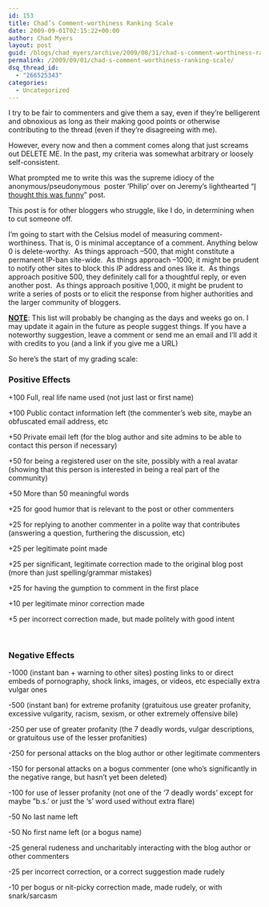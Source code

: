 ```yaml
---
id: 153
title: Chad’s Comment-worthiness Ranking Scale
date: 2009-09-01T02:15:22+00:00
author: Chad Myers
layout: post
guid: /blogs/chad_myers/archive/2009/08/31/chad-s-comment-worthiness-ranking-scale.aspx
permalink: /2009/09/01/chad-s-comment-worthiness-ranking-scale/
dsq_thread_id:
  - "266525343"
categories:
  - Uncategorized
---
```

I try to be fair to commenters and give them a say, even if they’re belligerent and obnoxious as long as their making good points or otherwise contributing to the thread (even if they’re disagreeing with me).

However, every now and then a comment comes along that just screams out DELETE ME. In the past, my criteria was somewhat arbitrary or loosely self-consistent.&#160; 

What prompted me to write this was the supreme idiocy of the anonymous/pseudonymous&#160; poster ‘Philip’ over on Jeremy’s lighthearted “[I thought this was funny](http://codebetter.com/blogs/jeremy.miller/archive/2009/08/31/i-thought-this-was-funny.aspx)” post.

This post is for other bloggers who struggle, like I do, in determining when to cut someone off.

I’m going to start with the Celsius model of measuring comment-worthiness. That is, 0 is minimal acceptance of a comment. Anything below 0 is delete-worthy.&#160; As things approach –500, that might constitute a permanent IP-ban site-wide.&#160; As things approach –1000, it might be prudent to notify other sites to block this IP address and ones like it.&#160; As things approach positive 500, they definitely call for a thoughtful reply, or even another post.&#160; As things approach positive 1,000, it might be prudent to write a series of posts or to elicit the response from higher authorities and the larger community of bloggers.

**<u>NOTE</u>**: This list will probably be changing as the days and weeks go on. I may update it again in the future as people suggest things. If you have a noteworthy suggestion, leave a comment or send me an email and I’ll add it with credits to you (and a link if you give me a URL)

So here’s the start of my grading scale:

### Positive Effects

+100 Full, real life name used (not just last or first name)

+100 Public contact information left (the commenter’s web site, maybe an obfuscated email address, etc

+50 Private email left (for the blog author and site admins to be able to contact this person if necessary)

+50 for being a registered user on the site, possibly with a real avatar (showing that this person is interested in being a real part of the community)

+50 More than 50 meaningful words

+25 for good humor that is relevant to the post or other commenters

+25 for replying to another commenter in a polite way that contributes (answering a question, furthering the discussion, etc)

+25 per legitimate point made

+25 per significant, legitimate correction made to the original blog post (more than just spelling/grammar mistakes)

+25 for having the gumption to comment in the first place

+10 per legitimate minor correction made

+5 per incorrect correction made, but made politely with good intent

&#160;

### Negative Effects

-1000 (instant ban + warning to other sites) posting links to or direct embeds of pornography, shock links, images, or videos, etc especially extra vulgar ones

-500 (instant ban) for extreme profanity (gratuitous use greater profanity, excessive vulgarity, racism, sexism, or other extremely offensive bile)

-250 per use of greater profanity (the 7 deadly words, vulgar descriptions, or gratuitous use of the lesser profanities)

-250 for personal attacks on the blog author or other legitimate commenters

-150 for personal attacks on a bogus commenter (one who’s significantly in the negative range, but hasn’t yet been deleted)

-100 for use of lesser profanity (not one of the ‘7 deadly words’ except for maybe &#8221;b.s.’ or just the ‘s’ word used without extra flare)

-50 No last name left

-50 No first name left (or a bogus name)

-25 general rudeness and uncharitably interacting with the blog author or other commenters

-25 per incorrect correction, or a correct suggestion made rudely

-10 per bogus or nit-picky correction made, made rudely, or with snark/sarcasm